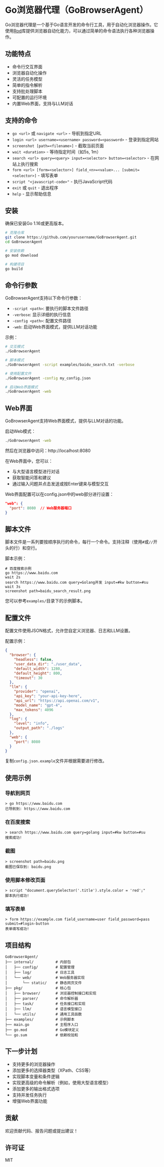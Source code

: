 # Go浏览器代理（GoBrowserAgent）

Go浏览器代理是一个基于Go语言开发的命令行工具，用于自动化浏览器操作。它使用[Rod](https://github.com/go-rod/rod)库提供浏览器自动化能力，可以通过简单的命令语法执行各种浏览器操作。

## 功能特点

- 命令行交互界面
- 浏览器自动化操作
- 灵活的任务模型
- 简单的指令解析
- 支持批处理脚本
- 可配置的运行环境
- 内置Web界面，支持与LLM对话

## 支持的命令

- `go <url>` 或 `navigate <url>` - 导航到指定URL
- `login <url> username=<username> password=<password>` - 登录到指定网站
- `screenshot [path=<filename>]` - 截取当前页面
- `wait <duration>` - 等待指定时间（如5s, 1m）
- `search <url> query=<query> input=<selector> button=<selector>` - 在网站上执行搜索
- `form <url> [form=<selector>] field_<n>=<value>... [submit=<selector>]` - 填写表单
- `script "<javascript-code>"` - 执行JavaScript代码
- `exit` 或 `quit` - 退出程序
- `help` - 显示帮助信息

## 安装

确保已安装Go 1.16或更高版本。

```bash
# 克隆仓库
git clone https://github.com/yourusername/GoBrowserAgent.git
cd GoBrowserAgent

# 安装依赖
go mod download

# 构建项目
go build
```

## 命令行参数

GoBrowserAgent支持以下命令行参数：

- `-script <path>`: 要执行的脚本文件路径
- `-verbose`: 显示详细的执行信息
- `-config <path>`: 配置文件路径
- `-web`: 启动Web界面模式，提供LLM对话功能

示例：

```bash
# 交互模式
./GoBrowserAgent

# 脚本模式
./GoBrowserAgent -script examples/baidu_search.txt -verbose

# 使用配置文件
./GoBrowserAgent -config my_config.json

# 启动Web界面模式
./GoBrowserAgent -web
```

## Web界面

GoBrowserAgent支持Web界面模式，提供与LLM对话的功能。

启动Web模式：

```bash
./GoBrowserAgent -web
```

然后在浏览器中访问：http://localhost:8080

在Web界面中，您可以：
- 与大型语言模型进行对话
- 获取智能问答和建议
- 通过输入问题并点击发送或按Enter键来与模型交互

Web界面配置可以在config.json中的web部分进行设置：

```json
"web": {
  "port": 8080  // Web服务器端口
}
```

## 脚本文件

脚本文件是一系列要按顺序执行的命令，每行一个命令。支持注释（使用`#`或`//`开头的行）和空行。

脚本示例：

```
# 百度搜索示例
go https://www.baidu.com
wait 2s
search https://www.baidu.com query=Golang开发 input=#kw button=#su
wait 3s
screenshot path=baidu_search_result.png
```

您可以参考`examples/`目录下的示例脚本。

## 配置文件

配置文件使用JSON格式，允许您自定义浏览器、日志和LLM设置。

配置示例：

```json
{
  "browser": {
    "headless": false,
    "user_data_dir": "./user_data",
    "default_width": 1280,
    "default_height": 800,
    "timeout": 30
  },
  "llm": {
    "provider": "openai",
    "api_key": "your-api-key-here",
    "api_url": "https://api.openai.com/v1",
    "model_name": "gpt-4",
    "max_tokens": 4096
  },
  "log": {
    "level": "info",
    "output_path": "./logs"
  },
  "web": {
    "port": 8080
  }
}
```

复制`config.json.example`文件并根据需要进行修改。

## 使用示例

### 导航到网页

```
> go https://www.baidu.com
已导航到: https://www.baidu.com
```

### 在百度搜索

```
> search https://www.baidu.com query=golang input=#kw button=#su
搜索成功!
```

### 截图

```
> screenshot path=baidu.png
截图已保存到: baidu.png
```

### 使用脚本修改页面

```
> script "document.querySelector('.title').style.color = 'red';"
脚本执行成功!
```

### 填写表单

```
> form https://example.com field_username=user field_password=pass submit=#login-button
表单填写成功!
```

## 项目结构

```
GoBrowserAgent/
├── internal/          # 内部包
│   ├── config/        # 配置管理
│   ├── log/           # 日志工具
│   └── web/           # Web服务器实现
│       └── static/    # 静态网页文件
├── pkg/               # 核心包
│   ├── browser/       # 浏览器控制接口和实现
│   ├── parser/        # 命令解析器
│   ├── task/          # 任务接口和实现
│   ├── llm/           # 语言模型接口
│   └── utils/         # 通用工具函数
├── examples/          # 示例脚本
├── main.go            # 主程序入口
├── go.mod             # Go模块定义
└── go.sum             # 依赖校验和
```

## 下一步计划

- 支持更多的浏览器操作
- 添加更多的选择器类型（XPath、CSS等）
- 实现脚本变量和条件逻辑
- 实现更高级的命令解析（例如，使用大型语言模型）
- 添加更多的输出格式选项
- 支持并发任务执行
- 增强Web界面功能

## 贡献

欢迎贡献代码、报告问题或提出建议！

## 许可证

MIT 
